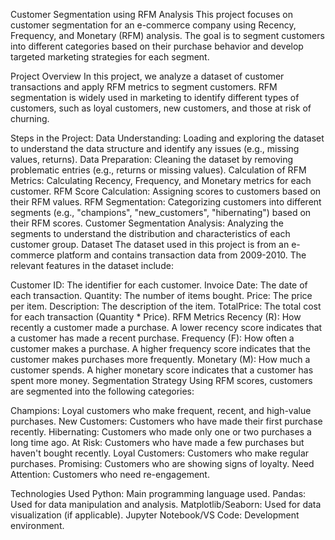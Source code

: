 Customer Segmentation using RFM Analysis
This project focuses on customer segmentation for an e-commerce company using Recency, Frequency, and Monetary (RFM) analysis. The goal is to segment customers into different categories based on their purchase behavior and develop targeted marketing strategies for each segment.

Project Overview
In this project, we analyze a dataset of customer transactions and apply RFM metrics to segment customers. RFM segmentation is widely used in marketing to identify different types of customers, such as loyal customers, new customers, and those at risk of churning.

Steps in the Project:
Data Understanding: Loading and exploring the dataset to understand the data structure and identify any issues (e.g., missing values, returns).
Data Preparation: Cleaning the dataset by removing problematic entries (e.g., returns or missing values).
Calculation of RFM Metrics: Calculating Recency, Frequency, and Monetary metrics for each customer.
RFM Score Calculation: Assigning scores to customers based on their RFM values.
RFM Segmentation: Categorizing customers into different segments (e.g., "champions", "new_customers", "hibernating") based on their RFM scores.
Customer Segmentation Analysis: Analyzing the segments to understand the distribution and characteristics of each customer group.
Dataset
The dataset used in this project is from an e-commerce platform and contains transaction data from 2009-2010. The relevant features in the dataset include:

Customer ID: The identifier for each customer.
Invoice Date: The date of each transaction.
Quantity: The number of items bought.
Price: The price per item.
Description: The description of the item.
TotalPrice: The total cost for each transaction (Quantity * Price).
RFM Metrics
Recency (R): How recently a customer made a purchase. A lower recency score indicates that a customer has made a recent purchase.
Frequency (F): How often a customer makes a purchase. A higher frequency score indicates that the customer makes purchases more frequently.
Monetary (M): How much a customer spends. A higher monetary score indicates that a customer has spent more money.
Segmentation Strategy
Using RFM scores, customers are segmented into the following categories:

Champions: Loyal customers who make frequent, recent, and high-value purchases.
New Customers: Customers who have made their first purchase recently.
Hibernating: Customers who made only one or two purchases a long time ago.
At Risk: Customers who have made a few purchases but haven't bought recently.
Loyal Customers: Customers who make regular purchases.
Promising: Customers who are showing signs of loyalty.
Need Attention: Customers who need re-engagement.


Technologies Used
Python: Main programming language used.
Pandas: Used for data manipulation and analysis.
Matplotlib/Seaborn: Used for data visualization (if applicable).
Jupyter Notebook/VS Code: Development environment.
